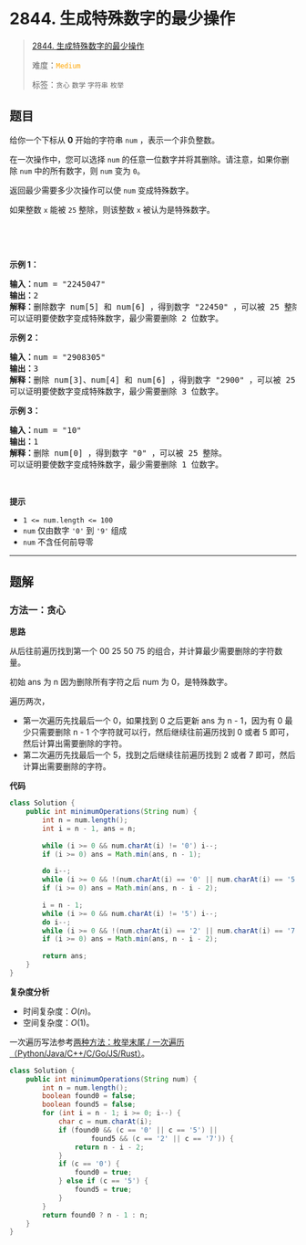 # 2844. 生成特殊数字的最少操作

> [2844. 生成特殊数字的最少操作](https://leetcode.cn/problems/minimum-operations-to-make-a-special-number/)
>
> 难度：<font color=orange>`Medium`</font>
>
> 标签：`贪心` `数学` `字符串` `枚举`

## 题目

<p>给你一个下标从 <strong>0</strong> 开始的字符串 <code>num</code> ，表示一个非负整数。</p>

<p>在一次操作中，您可以选择 <code>num</code> 的任意一位数字并将其删除。请注意，如果你删除 <code>num</code> 中的所有数字，则 <code>num</code> 变为 <code>0</code>。</p>

<p>返回最少需要多少次操作可以使 <code>num</code> 变成特殊数字。</p>

<p>如果整数 <code>x</code> 能被 <code>25</code> 整除，则该整数 <code>x</code> 被认为是特殊数字。</p>

<p>&nbsp;</p>

<p>&nbsp;</p>

<p><strong>示例 1：</strong></p>

<pre>
<strong>输入：</strong>num = "2245047"
<strong>输出：</strong>2
<strong>解释：</strong>删除数字 num[5] 和 num[6] ，得到数字 "22450" ，可以被 25 整除。
可以证明要使数字变成特殊数字，最少需要删除 2 位数字。</pre>

<p><strong>示例 2：</strong></p>

<pre>
<strong>输入：</strong>num = "2908305"
<strong>输出：</strong>3
<strong>解释：</strong>删除 num[3]、num[4] 和 num[6] ，得到数字 "2900" ，可以被 25 整除。
可以证明要使数字变成特殊数字，最少需要删除 3 位数字。</pre>

<p><strong>示例 3：</strong></p>

<pre>
<strong>输入：</strong>num = "10"
<strong>输出：</strong>1
<strong>解释：</strong>删除 num[0] ，得到数字 "0" ，可以被 25 整除。
可以证明要使数字变成特殊数字，最少需要删除 1 位数字。
</pre>

<p>&nbsp;</p>

<p><strong>提示</strong></p>

<ul>
	<li><code>1 &lt;= num.length &lt;= 100</code></li>
	<li><code>num</code> 仅由数字 <code>'0'</code> 到 <code>'9'</code> 组成</li>
	<li><code>num</code> 不含任何前导零</li>
</ul>


--------------------

## 题解

### 方法一：贪心

**思路**

从后往前遍历找到第一个 00 25 50 75 的组合，并计算最少需要删除的字符数量。

初始 ans 为 n 因为删除所有字符之后 num 为 0，是特殊数字。

遍历两次，

- 第一次遍历先找最后一个 0，如果找到 0 之后更新 ans 为 n - 1，因为有 0 最少只需要删除 n - 1 个字符就可以行，然后继续往前遍历找到 0 或者 5 即可，然后计算出需要删除的字符。
- 第二次遍历先找最后一个 5，找到之后继续往前遍历找到 2 或者 7 即可，然后计算出需要删除的字符。

**代码**

```java
class Solution {
    public int minimumOperations(String num) {
        int n = num.length();
        int i = n - 1, ans = n;
        
        while (i >= 0 && num.charAt(i) != '0') i--;
        if (i >= 0) ans = Math.min(ans, n - 1);
        
        do i--;
        while (i >= 0 && !(num.charAt(i) == '0' || num.charAt(i) == '5'));
        if (i >= 0) ans = Math.min(ans, n - i - 2);
        
        i = n - 1;
        while (i >= 0 && num.charAt(i) != '5') i--;
        do i--;
        while (i >= 0 && !(num.charAt(i) == '2' || num.charAt(i) == '7'));
        if (i >= 0) ans = Math.min(ans, n - i - 2);
        
        return ans;
    }
}
```

**复杂度分析**

- 时间复杂度：$O(n)$。
- 空间复杂度：$O(1)$​。



一次遍历写法参考[两种方法：枚举末尾 / 一次遍历（Python/Java/C++/C/Go/JS/Rust）](https://leetcode.cn/problems/minimum-operations-to-make-a-special-number/solutions/2424068/mei-ju-shan-chu-hou-yi-00255075-jie-wei-zhjlu)。

```java
class Solution {
    public int minimumOperations(String num) {
        int n = num.length();
        boolean found0 = false;
        boolean found5 = false;
        for (int i = n - 1; i >= 0; i--) {
            char c = num.charAt(i);
            if (found0 && (c == '0' || c == '5') ||
                    found5 && (c == '2' || c == '7')) {
                return n - i - 2;
            }
            if (c == '0') {
                found0 = true;
            } else if (c == '5') {
                found5 = true;
            }
        }
        return found0 ? n - 1 : n;
    }
}
```


